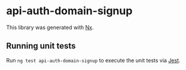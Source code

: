 # api-auth-domain-signup

This library was generated with [Nx](https://nx.dev).

## Running unit tests

Run `ng test api-auth-domain-signup` to execute the unit tests via [Jest](https://jestjs.io).
